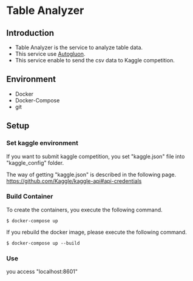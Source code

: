 # Table Analyzer

## Introduction

* Table Analyzer is the service to analyze table data.
* This service use [Autogluon](https://github.com/awslabs/autogluon).
* This service enable to send the csv data to Kaggle competition.

## Environment

* Docker
* Docker-Compose
* git

## Setup

### Set kaggle environment

If you want to submit kaggle competition, you set "kaggle.json" file into "kaggle_config" folder.

The way of getting "kaggle.json" is described in the following page.
https://github.com/Kaggle/kaggle-api#api-credentials

### Build Container

To create the containers, you execute the following command.

```
$ docker-compose up
```

If you rebuild the docker image, please execute the following command.

```
$ docker-compose up --build
```

### Use

you access "localhost:8601"
